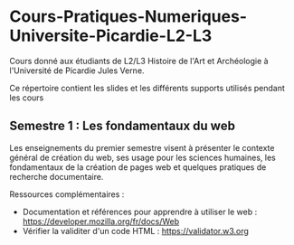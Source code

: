 # Cours-Pratiques-Numeriques-Universite-Picardie-L2-L3

Cours donné aux étudiants de L2/L3 Histoire de l'Art et Archéologie à l'Université de Picardie Jules Verne.

Ce répertoire contient les slides et les différents supports utilisés pendant les cours

## Semestre 1 : Les fondamentaux du web

Les enseignements du premier semestre visent à présenter le contexte général de création du web, ses usage pour les sciences humaines, les fondamentaux de la création de pages web et quelques pratiques de recherche documentaire.

Ressources complémentaires :

- Documentation et références pour apprendre à utiliser le web : https://developer.mozilla.org/fr/docs/Web
- Vérifier la validiter d'un code HTML : https://validator.w3.org

